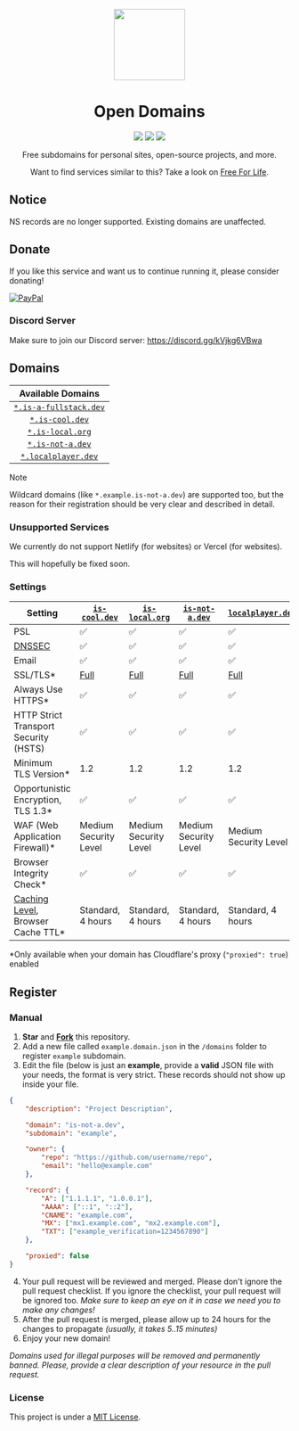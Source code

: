 <p align="center"><img src="https://raw.githubusercontent.com/open-domains/register/main/media/icon.png" height="128"></p>
<h1 align="center">Open Domains</h1>

<p align="center">
  <a href="https://github.com/open-domains/register/tree/main/domains"><img src="https://img.shields.io/github/directory-file-count/open-domains/register/domains?label=domains&style=for-the-badge&type=file"></a>
  <a href="https://github.com/open-domains/register/issues"><img src="https://img.shields.io/github/issues-raw/open-domains/register?label=issues&style=for-the-badge"></a>
  <a href="https://github.com/open-domains/register/pulls"><img src="https://img.shields.io/github/issues-pr-raw/open-domains/register?label=pull%20requests&style=for-the-badge"></a>
</p>

<p align="center">Free subdomains for personal sites, open-source projects, and more.</p>
<p align="center">Want to find services similar to this? Take a look on <a href="https://free.wdh.gg/#/?id=domains">Free For Life</a>.</p>

## Notice
NS records are no longer supported. Existing domains are unaffected.

## Donate
If you like this service and want us to continue running it, please consider donating!

[![PayPal](https://www.paypalobjects.com/en_US/i/btn/btn_donateCC_LG.gif)](https://paypal.me/andrewstechyoutube)

### Discord Server
Make sure to join our Discord server:
https://discord.gg/kVjkg6VBwa

## Domains

| Available Domains |
|:-:|
| [`*.is-a-fullstack.dev`](https://is-a-fullstack.dev)
| [`*.is-cool.dev`](https://is-cool.dev) |
| [`*.is-local.org`](https://is-local.org) |
| [`*.is-not-a.dev`](https://is-not-a.dev) |
| [`*.localplayer.dev`](https://localplayer.dev) |

> [!NOTE]
> Wildcard domains (like `*.example.is-not-a.dev`) are supported too, but the reason for their registration should be very clear and described in detail.

[badge-cf]:https://shields.io/badge/%20-cloudflare-blue?logo=cloudflare&style=plastic?cacheSeconds=3600
[badge-dnssec]:https://shields.io/badge/%20-DNSSEC-blue?logo=moleculer&logoColor=white&style=plastic?cacheSeconds=3600
[badge-ssl]:https://shields.io/badge/SSL-Required-blue?style=plastic?cacheSeconds=3600

### Unsupported Services
We currently do not support Netlify (for websites) or Vercel (for websites).

This will hopefully be fixed soon.

### Settings

| Setting | [`is-cool.dev`](https://is-cool.dev) | [`is-local.org`](https://is-local.org) | [`is-not-a.dev`](https://is-not-a.dev) | [`localplayer.dev`](https://localplayer.dev) |
|-|-|-|-|-|
| PSL | ✅ | ✅ | ✅ | ✅ |
| [DNSSEC][dnssec] | ✅ | ✅ | ✅ | ✅ |
| Email | ✅ | ✅ | ✅ | ✅ |
| SSL/TLS* | [Full][ssl-full] | [Full][ssl-full] | [Full][ssl-full] | [Full][ssl-full] |
| Always Use HTTPS* | ✅ | ✅ | ✅ | ✅ |
| HTTP Strict Transport Security (HSTS) | ✅ | ✅ | ✅ | ✅ |
| Minimum TLS Version* | 1.2 | 1.2 | 1.2 | 1.2 |
| Opportunistic Encryption, TLS 1.3* | ✅ | ✅ | ✅ | ✅ |
| WAF (Web Application Firewall)* | Medium Security Level | Medium Security Level | Medium Security Level | Medium Security Level |
| Browser Integrity Check* | ✅ | ✅ | ✅ | ✅ |
| [Caching Level][caching-levels], Browser Cache TTL* | Standard, 4 hours | Standard, 4 hours | Standard, 4 hours | Standard, 4 hours |

\*Only available when your domain has Cloudflare's proxy (`"proxied": true`) enabled

[dnssec]:https://developers.cloudflare.com/dns/additional-options/dnssec
[ssl-full]:https://developers.cloudflare.com/ssl/origin-configuration/ssl-modes/full
[caching-levels]:https://developers.cloudflare.com/cache/how-to/set-caching-levels

## Register

### Manual
1. **Star** and **[Fork](https://github.com/open-domains/register/fork)** this repository.
2. Add a new file called `example.domain.json` in the `/domains` folder to register `example` subdomain.
3. Edit the file (below is just an **example**, provide a **valid** JSON file with your needs, the format is very strict. These records should not show up inside your file.

```json
{
    "description": "Project Description",

    "domain": "is-not-a.dev",
    "subdomain": "example",

    "owner": {
        "repo": "https://github.com/username/repo",
        "email": "hello@example.com"
    },

    "record": {
        "A": ["1.1.1.1", "1.0.0.1"],
        "AAAA": ["::1", "::2"],
        "CNAME": "example.com",
        "MX": ["mx1.example.com", "mx2.example.com"],
        "TXT": ["example_verification=1234567890"]
    },

    "proxied": false
}
```

4. Your pull request will be reviewed and merged. Please don't ignore the pull request checklist. If you ignore the checklist, your pull request will be ignored too. _Make sure to keep an eye on it in case we need you to make any changes!_
5. After the pull request is merged, please allow up to 24 hours for the changes to propagate _(usually, it takes 5..15 minutes)_
6. Enjoy your new domain!

*Domains used for illegal purposes will be removed and permanently banned. Please, provide a clear description of your resource in the pull request.*

### License
This project is under a [MIT License](https://github.com/open-domains/register/blob/main/LICENSE).
